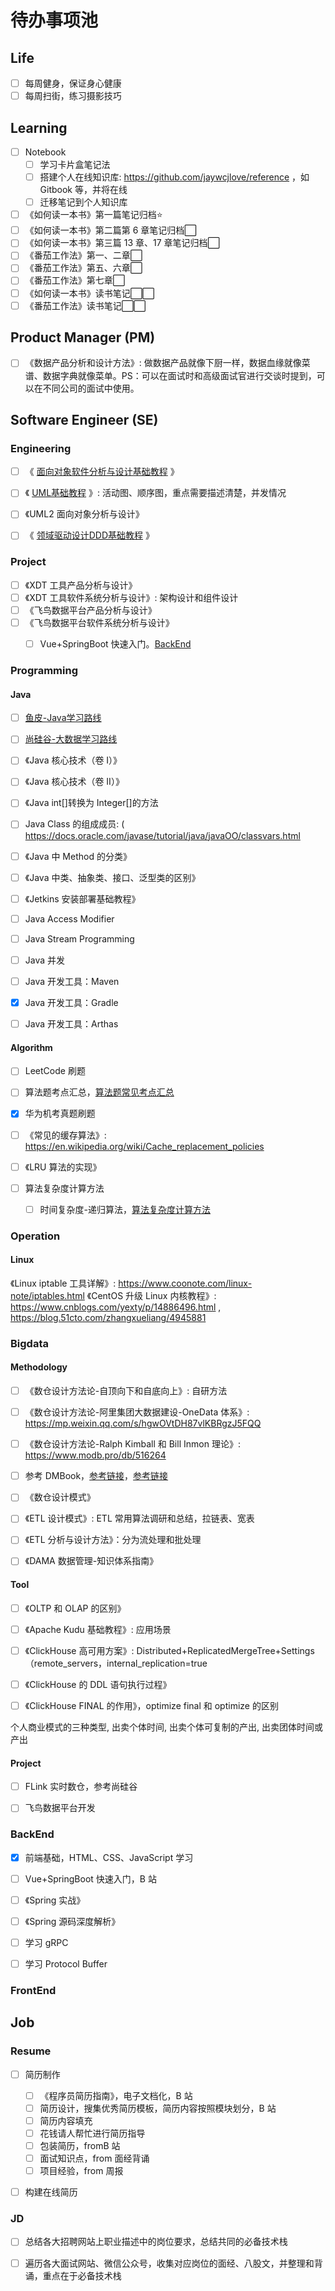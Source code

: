 # 待办事项池

## Life

- [ ] 每周健身，保证身心健康
- [ ] 每周扫街，练习摄影技巧

## Learning

- [ ] Notebook
	- [ ] 学习卡片盒笔记法
	- [ ] 搭建个人在线知识库: https://github.com/jaywcjlove/reference ，如 Gitbook 等，并将在线
	- [ ] 迁移笔记到个人知识库

- [ ] 《如何读一本书》第一篇笔记归档⭐
- [ ] 《如何读一本书》第二篇第 6 章笔记归档⬜
- [ ] 《如何读一本书》第三篇 13 章、17 章笔记归档⬜
- [ ] 《番茄工作法》第一、二章⬜
- [ ] 《番茄工作法》第五、六章⬜
- [ ] 《番茄工作法》第七章⬜
- [ ] 《如何读一本书》读书笔记⬜⬜
- [ ] 《番茄工作法》读书笔记⬜⬜

## Product Manager (PM)

- [ ] 《数据产品分析和设计方法》: 做数据产品就像下厨一样，数据血缘就像菜谱、数据字典就像菜单。PS：可以在面试时和高级面试官进行交谈时提到，可以在不同公司的面试中使用。


## Software Engineer (SE)

### Engineering

- [ ] 《 [面向对象软件分析与设计基础教程](work/methodology/Software-Engineering/Alalysis-and-Design/Software-Analysis-and-Design/Object-Oriented-Design/面向对象软件分析与设计基础教程.md) 》
- [ ] 《 [UML基础教程](work/methodology/Software-Engineering/UML基础教程.md) 》: 活动图、顺序图，重点需要描述清楚，并发情况
- [ ] 《UML2 面向对象分析与设计》
- [ ] 《 [领域驱动设计DDD基础教程](work/methodology/Software-Engineering/Alalysis-and-Design/Software-Analysis-and-Design/Domain-Driven-Design/领域驱动设计DDD基础教程.md) 》


### Project

- [ ] 《XDT 工具产品分析与设计》
- [ ] 《XDT 工具软件系统分析与设计》: 架构设计和组件设计
- [ ] 《飞鸟数据平台产品分析与设计》
- [ ] 《飞鸟数据平台软件系统分析与设计》
	- [ ] Vue+SpringBoot 快速入门。[BackEnd](learning/schedule/待办事项/待办事项池#BackEnd)


### Programming

#### Java

- [ ] [鱼皮-Java学习路线](https://gitee.com/liyupi/code-roadmap/blob/main/docs/roadmap/Java%E5%AD%A6%E4%B9%A0%E8%B7%AF%E7%BA%BF.md#java-%E5%AD%A6%E4%B9%A0%E8%B7%AF%E7%BA%BF)
- [ ] [尚硅谷-大数据学习路线](http://www.atguigu.com/bigdata_video.shtml)

- [ ] 《Java 核心技术（卷 I）》
- [ ] 《Java 核心技术（卷 II）》

- [ ] 《Java int[]转换为 Integer[]的方法
- [ ] Java Class 的组成成员: ( https://docs.oracle.com/javase/tutorial/java/javaOO/classvars.html
- [ ] 《Java 中 Method 的分类》
- [ ] 《Java 中类、抽象类、接口、泛型类的区别》
- [ ] 《Jetkins 安装部署基础教程》
- [ ] Java Access Modifier
- [ ] Java Stream Programming
- [ ] Java 并发

- [ ] Java 开发工具：Maven
- [x] Java 开发工具：Gradle
- [ ] Java 开发工具：Arthas


#### Algorithm

- [ ] LeetCode 刷题
- [ ] 算法题考点汇总，[算法题常见考点汇总](learning/subjects/Computer/Data-Structures-and-Algorithm/算法题常见考点汇总.md)
- [x] 华为机考真题刷题

- [ ] 《常见的缓存算法》: https://en.wikipedia.org/wiki/Cache_replacement_policies
- [ ] 《LRU 算法的实现》

- [ ] 算法复杂度计算方法
	- [ ] 时间复杂度-递归算法，[算法复杂度计算方法](learning/subjects/Computer/Data-Structures-and-Algorithm/算法复杂度计算方法.md)

### Operation

#### Linux

《Linux iptable 工具详解》: https://www.coonote.com/linux-note/iptables.html
《CentOS 升级 Linux 内核教程》: https://www.cnblogs.com/yexty/p/14886496.html , https://blog.51cto.com/zhangxueliang/4945881


### Bigdata

#### Methodology

- [ ] 《数仓设计方法论-自顶向下和自底向上》: 自研方法
- [ ] 《数仓设计方法论-阿里集团大数据建设-OneData 体系》: https://mp.weixin.qq.com/s/hgwOVtDH87vlKBRgzJ5FQQ
- [ ] 《数仓设计方法论-Ralph Kimball 和 Bill Inmon 理论》: https://www.modb.pro/db/516264
- [ ] 参考 DMBook，[参考链接](https://geek-docs.com/dbms/dbms-ask-answer/kimball-and-inmon.html)，[参考链接](https://blog.csdn.net/panfelix/article/details/105019907)
- [ ] 《数仓设计模式》


- [ ] 《ETL 设计模式》: ETL 常用算法调研和总结，拉链表、宽表
- [ ] 《ETL 分析与设计方法》：分为流处理和批处理

- [ ] 《DAMA 数据管理-知识体系指南》

#### Tool

- [ ] 《OLTP 和 OLAP 的区别》
- [ ] 《Apache Kudu 基础教程》: 应用场景
- [ ] 《ClickHouse 高可用方案》: Distributed+ReplicatedMergeTree+Settings（remote_servers，internal_replication=true
- [ ] 《ClickHouse 的 DDL 语句执行过程》
- [ ] 《ClickHouse FINAL 的作用》，optimize final 和 optimize 的区别


个人商业模式的三种类型, 出卖个体时间, 出卖个体可复制的产出, 出卖团体时间或产出

#### Project

- [ ] FLink 实时数仓，参考尚硅谷
- [ ] 飞鸟数据平台开发


### BackEnd

- [x] 前端基础，HTML、CSS、JavaScript 学习
- [ ] Vue+SpringBoot 快速入门，B 站

- [ ] 《Spring 实战》
- [ ] 《Spring 源码深度解析》

- [ ] 学习 gRPC
- [ ] 学习 Protocol Buffer

### FrontEnd



## Job

### Resume

- [ ] 简历制作
	- [ ] 《程序员简历指南》，电子文档化，B 站
	- [ ] 简历设计，搜集优秀简历模板，简历内容按照模块划分，B 站
	- [ ] 简历内容填充
	- [ ] 花钱请人帮忙进行简历指导
	- [ ] 包装简历，fromB 站
	- [ ] 面试知识点，from 面经背诵
	- [ ] 项目经验，from 周报
- [ ] 构建在线简历


### JD

- [ ] 总结各大招聘网站上职业描述中的岗位要求，总结共同的必备技术栈
- [ ] 遍历各大面试网站、微信公众号，收集对应岗位的面经、八股文，并整理和背诵，重点在于必备技术栈



